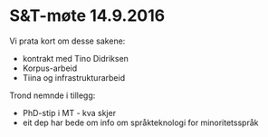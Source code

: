 # S&T-møte 14.9.2016

Vi prata kort om desse sakene:
* kontrakt med Tino Didriksen
* Korpus-arbeid
* Tiina og infrastrukturarbeid

Trond nemnde i tillegg:
* PhD-stip i MT - kva skjer
* eit dep har bede om info om språkteknologi for minoritetsspråk
